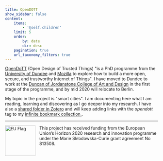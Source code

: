 ```yaml
---
title: OpenDOTT
show_sidebar: false
content:
    items:
        - '@self.children'
    limit: 5
    order:
        by: date
        dir: desc
    pagination: true
    url_taxonomy_filters: true
---
```


[OpenDoTT](https://opendott.org) (Open Design of Trusted Things) "is a PhD programme from the [University of Dundee](https://www.dundee.ac.uk) and [Mozilla](https://www.mozilla.org) to explore how to build a more open, secure, and trustworthy Internet of Things". I have moved to Dundee to work at the [Duncan of Jordanstone College of Art and Design](https://www.dundee.ac.uk/djcad/) in the first stage of the programme, and by mid 2020 will relocate to Berlin.

My topic in the project is "smart cities". I am documenting here what I am reading, learning and discovering as I go deeper into my research. I have also a [shared folder in Zotero](https://www.zotero.org/groups/2347123/opendott/items/collectionKey/A8S6EKI5) and will keep adding links with the *opendott* tag to my [infinite bookmark collection.](https://links.efeefe.me/?searchtags=opendott).

---

<div class='europe'>
		<img src="https://sites.dundee.ac.uk/opendott/wp-content/uploads/sites/107/2018/10/flag_yellow_low.jpg" align="left" width="100px" alt='EU Flag' style="padding-right:10px" /> This project has received funding from the European Union’s Horizon 2020 research and innovation programme under the Marie Skłodowska-Curie grant agreement No 813508.
	</div>